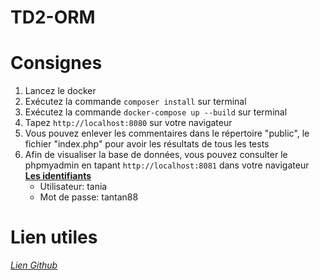 # TD2-ORM

<h1>Consignes</h1>

<ol>
  <li>Lancez le docker</li>
  <li>Exécutez la commande <code>composer install</code> sur terminal</li>
  <li>Exécutez la commande <code>docker-compose up --build</code> sur terminal</li>
  <li>Tapez <code>http://localhost:8080</code> sur votre navigateur</li>
  <li>Vous pouvez enlever les commentaires dans le répertoire "public", le fichier "index.php" pour avoir les résultats de tous les tests</li>
  <li>
    Afin de visualiser la base de données, vous pouvez consulter le phpmyadmin en tapant <code>http://localhost:8081</code> dans votre navigateur<br>
    <u><b>Les identifiants</b></u> 
    <ul>
        <li>Utilisateur: tania</li>
        <li>Mot de passe: tantan88</li>
    </ul>
  </li>
</ol>


<h1>Lien utiles</h1>
<address>
    <p><a href="https://github.com/taniaolivia/gestion_de_donnees.git">Lien Github</a></p>
</address>


